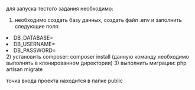 для запуска тестого задания необходимо:
1) необходимо создать базу данных, создать файл .env и заполнить следующие поля:
<li>DB_DATABASE=
<li>DB_USERNAME=
<li>DB_PASSWORD=</li>
2) установить composer: composer install (данную команду необходимо выполнять в клонированном директории)
3) выполнить миграции: php artisan migrate

точка входа проекта находится в папке public
